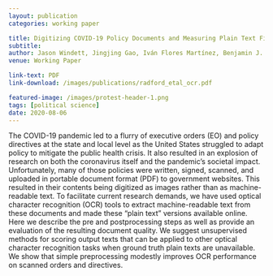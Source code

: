 ```yaml
---
layout: publication
categories: working paper

title: Digitizing COVID-19 Policy Documents and Measuring Plain Text Fidelity
subtitle: 
author: Jason Windett, Jingjing Gao, Iván Flores Martínez, Benjamin J. Radford
venue: Working Paper

link-text: PDF
link-download: /images/publications/radford_etal_ocr.pdf

featured-image: /images/protest-header-1.png
tags: [political science]
date: 2020-08-06
---
```


The COVID-19 pandemic led to a flurry of executive orders (EO) and policy directives at the state and local level as the United States struggled to adapt policy to mitigate the public health crisis. It also resulted in an explosion of research on both the coronavirus itself and the pandemic’s societal impact. Unfortunately, many of those policies were written, signed, scanned, and uploaded in portable document format (PDF) to government websites. This resulted in their contents being digitized as images rather than as machine-readable text. To facilitate current research demands, we have used optical character recognition (OCR) tools to extract machine-readable text from these documents and made these “plain text” versions available online. Here we describe the pre and postprocessing steps as well as provide an evaluation of the resulting document quality. We suggest unsupervised methods for scoring output texts that can be applied to other optical character recognition tasks when ground truth plain texts are unavailable. We show that simple preprocessing modestly improves OCR performance on scanned orders and directives.
